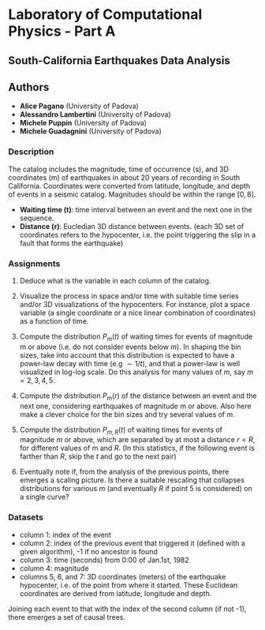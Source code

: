 # Laboratory of Computational Physics - Part A

## South-California Earthquakes Data Analysis


## Authors

* **Alice Pagano** (University of Padova)
* **Alessandro Lambertini** (University of Padova)
* **Michele Puppin** (University of Padova)
* **Michele Guadagnini** (University of Padova)

### Description

The catalog includes the magnitude, time of occurrence (s), and 3D coordinates (m) of earthquakes in about 20 years of recording in South California. Coordinates were converted from latitude, longitude, and depth of events in a seismic catalog. Magnitudes should be within the range $[0,8]$.

* **Waiting time (t)**: time interval between an event and the next one in the sequence.
* **Distance (r)**: Eucledian 3D distance between events. (each 3D set of coordinates refers to the hypocenter, i.e. the point triggering the slip in a fault that forms the earthquake)


### Assignments

1. Deduce what is the variable in each column of the catalog.

2. Visualize the process in space and/or time with suitable time series and/or 3D visualizations of the hypocenters. For instance, plot a space variable (a single coordinate or a nice linear combination of coordinates) as a function of time.

3. Compute the distribution $P_m(t)$ of waiting times for events of magnitude m or above (i.e. do not consider events below $m$). In shaping the bin sizes, take into account that this distribution is expected to have a power-law decay with time (e.g $\sim 1/t$), and that a power-law is well visualized in log-log scale. Do this analysis for many values of $m$, say $m=2,3,4,5$.

4. Compute the distribution $P_m(r)$ of the distance between an event and the next one, considering earthquakes of magnitude m or above. Also here make a clever choice for the bin sizes and try several values of $m$.

5. Compute the distribution $P_{m,R}(t)$ of waiting times for events of magnitude $m$ or above, which are separated by at most a distance $r<R$, for different values of m and $R$. (In this statistics, if the following event is farther than $R$, skip the $t$ and go to the next pair)

6. Eventually note if, from the analysis of the previous points, there emerges a scaling picture. Is there a suitable rescaling that collapses distributions for various $m$ (and eventually $R$ if point 5 is considered) on a single curve?

### Datasets

* column 1: index of the event
* column 2: index of the previous event that triggered it (defined with a given algorithm), -1 if no ancestor is found
* column 3: time (seconds) from 0:00 of Jan.1st, 1982
* column 4: magnitude
* columns 5, 6, and 7: 3D coordinates (meters) of the earthquake hypocenter, i.e. of the point from where it started. These Euclidean coordinates are derived from latitude, longitude and depth.

Joining each event to that with the index of the second column (if not -1), there emerges a set of causal trees.
